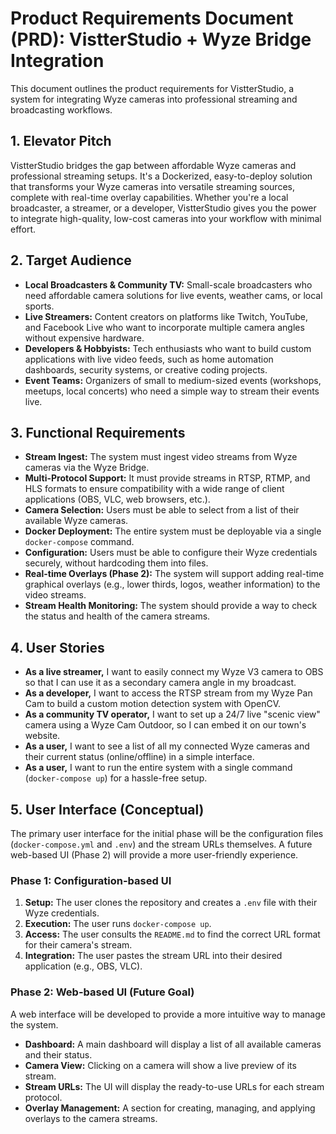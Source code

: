 # Product Requirements Document (PRD): VistterStudio + Wyze Bridge Integration

This document outlines the product requirements for VistterStudio, a system for integrating Wyze cameras into professional streaming and broadcasting workflows.

## 1. Elevator Pitch

VistterStudio bridges the gap between affordable Wyze cameras and professional streaming setups. It's a Dockerized, easy-to-deploy solution that transforms your Wyze cameras into versatile streaming sources, complete with real-time overlay capabilities. Whether you're a local broadcaster, a streamer, or a developer, VistterStudio gives you the power to integrate high-quality, low-cost cameras into your workflow with minimal effort.

## 2. Target Audience

*   **Local Broadcasters & Community TV:** Small-scale broadcasters who need affordable camera solutions for live events, weather cams, or local sports.
*   **Live Streamers:** Content creators on platforms like Twitch, YouTube, and Facebook Live who want to incorporate multiple camera angles without expensive hardware.
*   **Developers & Hobbyists:** Tech enthusiasts who want to build custom applications with live video feeds, such as home automation dashboards, security systems, or creative coding projects.
*   **Event Teams:** Organizers of small to medium-sized events (workshops, meetups, local concerts) who need a simple way to stream their events live.

## 3. Functional Requirements

*   **Stream Ingest:** The system must ingest video streams from Wyze cameras via the Wyze Bridge.
*   **Multi-Protocol Support:** It must provide streams in RTSP, RTMP, and HLS formats to ensure compatibility with a wide range of client applications (OBS, VLC, web browsers, etc.).
*   **Camera Selection:** Users must be able to select from a list of their available Wyze cameras.
*   **Docker Deployment:** The entire system must be deployable via a single `docker-compose` command.
*   **Configuration:** Users must be able to configure their Wyze credentials securely, without hardcoding them into files.
*   **Real-time Overlays (Phase 2):** The system will support adding real-time graphical overlays (e.g., lower thirds, logos, weather information) to the video streams.
*   **Stream Health Monitoring:** The system should provide a way to check the status and health of the camera streams.

## 4. User Stories

*   **As a live streamer,** I want to easily connect my Wyze V3 camera to OBS so that I can use it as a secondary camera angle in my broadcast.
*   **As a developer,** I want to access the RTSP stream from my Wyze Pan Cam to build a custom motion detection system with OpenCV.
*   **As a community TV operator,** I want to set up a 24/7 live "scenic view" camera using a Wyze Cam Outdoor, so I can embed it on our town's website.
*   **As a user,** I want to see a list of all my connected Wyze cameras and their current status (online/offline) in a simple interface.
*   **As a user,** I want to run the entire system with a single command (`docker-compose up`) for a hassle-free setup.

## 5. User Interface (Conceptual)

The primary user interface for the initial phase will be the configuration files (`docker-compose.yml` and `.env`) and the stream URLs themselves. A future web-based UI (Phase 2) will provide a more user-friendly experience.

### Phase 1: Configuration-based UI

1.  **Setup:** The user clones the repository and creates a `.env` file with their Wyze credentials.
2.  **Execution:** The user runs `docker-compose up`.
3.  **Access:** The user consults the `README.md` to find the correct URL format for their camera's stream.
4.  **Integration:** The user pastes the stream URL into their desired application (e.g., OBS, VLC).

### Phase 2: Web-based UI (Future Goal)

A web interface will be developed to provide a more intuitive way to manage the system.

*   **Dashboard:** A main dashboard will display a list of all available cameras and their status.
*   **Camera View:** Clicking on a camera will show a live preview of its stream.
*   **Stream URLs:** The UI will display the ready-to-use URLs for each stream protocol.
*   **Overlay Management:** A section for creating, managing, and applying overlays to the camera streams.
